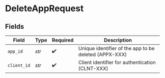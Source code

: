 # DeleteAppRequest


## Fields

| Field                                                 | Type                                                  | Required                                              | Description                                           |
| ----------------------------------------------------- | ----------------------------------------------------- | ----------------------------------------------------- | ----------------------------------------------------- |
| `app_id`                                              | *str*                                                 | :heavy_check_mark:                                    | Unique identifier of the app to be deleted (APPX-XXX) |
| `client_id`                                           | *str*                                                 | :heavy_check_mark:                                    | Client identifier for authentication (CLNT-XXX)       |